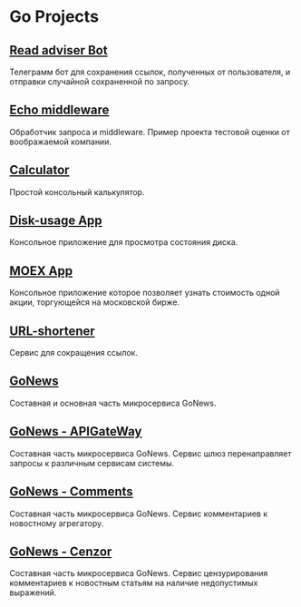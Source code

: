 # Go Projects

## [Read adviser Bot](https://github.com/MoJIoToK/Go_projects/tree/main/article-advisor)

Телеграмм бот для сохранения ссылок, полученных от пользователя, и отправки случайной сохраненной по запросу.

## [Echo middleware](https://github.com/MoJIoToK/Go_projects/tree/main/middleware)

Обработчик запроса и middleware. Пример проекта тестовой оценки от воображаемой компании.

## [Calculator](https://github.com/MoJIoToK/Go_projects/tree/main/calculator)

Простой консольный калькулятор.

## [Disk-usage App](https://github.com/MoJIoToK/Go_projects/tree/main/disk-usage-app)

Консольное приложение для просмотра состояния диска.

## [MOEX App](https://github.com/MoJIoToK/Go_projects/tree/main/moex)

Консольное приложение которое позволяет узнать стоимость одной акции, торгующейся на московской бирже.

## [URL-shortener](https://github.com/MoJIoToK/Go_projects/tree/main/url-shortener)

Сервис для сокращения ссылок.

## [GoNews](https://github.com/MoJIoToK/Go_projects/tree/main/GoNews)

Составная и основная часть микросервиса GoNews.

## [GoNews - APIGateWay](https://github.com/MoJIoToK/Go_projects/tree/main/APIGateWay)

Составная часть микросервиса GoNews. Сервис шлюз перенаправляет запросы к различным сервисам системы.

## [GoNews - Comments](https://github.com/MoJIoToK/Go_projects/tree/main/Comments)

Составная часть микросервиса GoNews. Сервис комментариев к новостному агрегатору.

## [GoNews - Cenzor](https://github.com/MoJIoToK/Go_projects/tree/main/Cenzor)

Составная часть микросервиса GoNews. Сервис цензурирования комментариев к новостным статьям на наличие недопустимых
выражений.